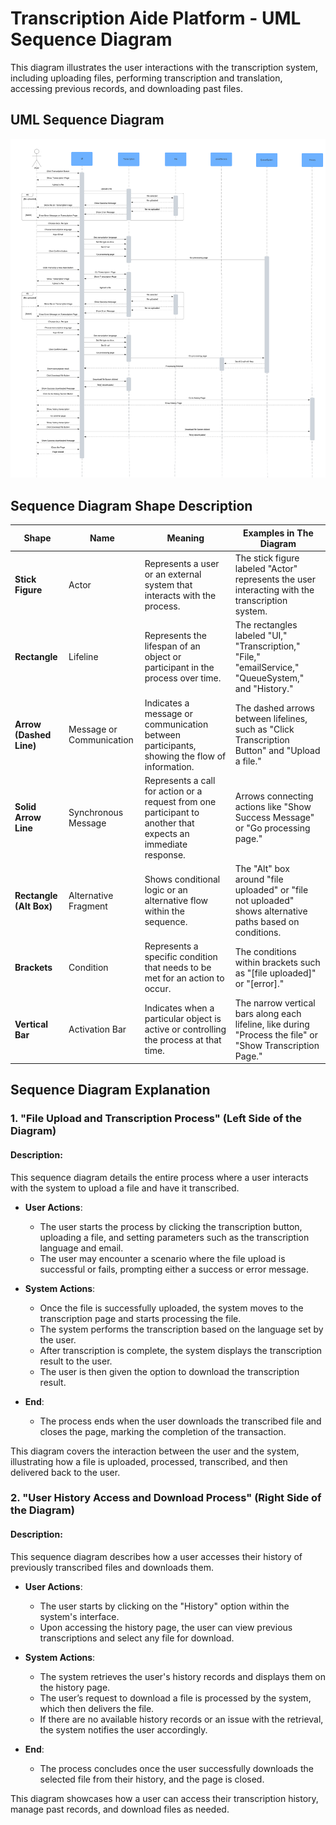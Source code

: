 # Transcription Aide Platform - UML Sequence Diagram
This diagram illustrates the user interactions with the transcription system, including uploading files, performing transcription and translation, accessing previous records, and downloading past files.

## UML Sequence Diagram

![Sequence_diagram](<../imgs/Architecture%20diagram/Sequence%20diagram.png>)

## Sequence Diagram Shape Description

| **Shape**              | **Name**                   | **Meaning**                                                                                          | **Examples in The Diagram**                                                                            |
|------------------------|----------------------------|-------------------------------------------------------------------------------------------------------|---------------------------------------------------------------------------------------------------------|
| **Stick Figure**        | Actor                      | Represents a user or an external system that interacts with the process.                               | The stick figure labeled "Actor" represents the user interacting with the transcription system.           |
| **Rectangle**           | Lifeline                  | Represents the lifespan of an object or participant in the process over time.                          | The rectangles labeled "UI," "Transcription," "File," "emailService," "QueueSystem," and "History."      |
| **Arrow (Dashed Line)** | Message or Communication  | Indicates a message or communication between participants, showing the flow of information.            | The dashed arrows between lifelines, such as "Click Transcription Button" and "Upload a file."           |
| **Solid Arrow Line**    | Synchronous Message       | Represents a call for action or a request from one participant to another that expects an immediate response. | Arrows connecting actions like "Show Success Message" or "Go processing page."                         |
| **Rectangle (Alt Box)** | Alternative Fragment      | Shows conditional logic or an alternative flow within the sequence.                                    | The "Alt" box around "file uploaded" or "file not uploaded" shows alternative paths based on conditions. |
| **Brackets**            | Condition                 | Represents a specific condition that needs to be met for an action to occur.                            | The conditions within brackets such as "[file uploaded]" or "[error]."                                  |
| **Vertical Bar**        | Activation Bar            | Indicates when a particular object is active or controlling the process at that time.                   | The narrow vertical bars along each lifeline, like during "Process the file" or "Show Transcription Page."|

## Sequence Diagram Explanation
### **1. "File Upload and Transcription Process"** (Left Side of the Diagram)

#### **Description:**

This sequence diagram details the entire process where a user interacts with the system to upload a file and have it transcribed.

- **User Actions**:
  - The user starts the process by clicking the transcription button, uploading a file, and setting parameters such as the transcription language and email.
  - The user may encounter a scenario where the file upload is successful or fails, prompting either a success or error message.

- **System Actions**:
  - Once the file is successfully uploaded, the system moves to the transcription page and starts processing the file.
  - The system performs the transcription based on the language set by the user.
  - After transcription is complete, the system displays the transcription result to the user.
  - The user is then given the option to download the transcription result.

- **End**:
  - The process ends when the user downloads the transcribed file and closes the page, marking the completion of the transaction.

This diagram covers the interaction between the user and the system, illustrating how a file is uploaded, processed, transcribed, and then delivered back to the user.

### **2. "User History Access and Download Process"** (Right Side of the Diagram)

#### **Description:**

This sequence diagram describes how a user accesses their history of previously transcribed files and downloads them.

- **User Actions**:
  - The user starts by clicking on the "History" option within the system's interface.
  - Upon accessing the history page, the user can view previous transcriptions and select any file for download.

- **System Actions**:
  - The system retrieves the user's history records and displays them on the history page.
  - The user’s request to download a file is processed by the system, which then delivers the file.
  - If there are no available history records or an issue with the retrieval, the system notifies the user accordingly.

- **End**:
  - The process concludes once the user successfully downloads the selected file from their history, and the page is closed.

This diagram showcases how a user can access their transcription history, manage past records, and download files as needed.

